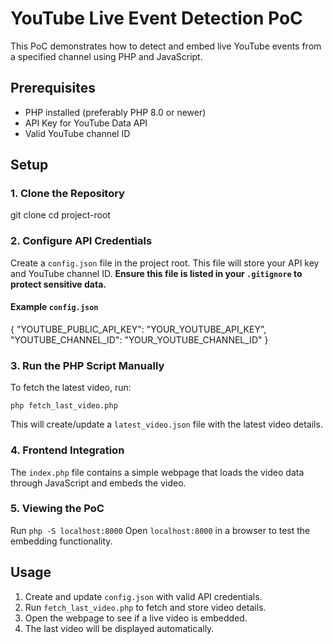 # YouTube Live Event Detection PoC

This PoC demonstrates how to detect and embed live YouTube events from a specified channel using PHP and JavaScript.

## Prerequisites

- PHP installed (preferably PHP 8.0 or newer)
- API Key for YouTube Data API
- Valid YouTube channel ID

## Setup

### 1. Clone the Repository

git clone <repository-url>
cd project-root

### 2. Configure API Credentials

Create a `config.json` file in the project root. This file will store your API key and YouTube channel ID. **Ensure this file is listed in your `.gitignore` to protect sensitive data.**

#### Example `config.json`

{
    "YOUTUBE_PUBLIC_API_KEY": "YOUR_YOUTUBE_API_KEY",
    "YOUTUBE_CHANNEL_ID": "YOUR_YOUTUBE_CHANNEL_ID"
}

### 3. Run the PHP Script Manually

To fetch the latest video, run:

`php fetch_last_video.php`

This will create/update a `latest_video.json` file with the latest video details.

### 4. Frontend Integration

The `index.php` file contains a simple webpage that loads the video data through JavaScript and embeds the video.

### 5. Viewing the PoC

Run `php -S localhost:8000` Open `localhost:8000` in a browser to test the embedding functionality.

## Usage

1. Create and update `config.json` with valid API credentials.
2. Run `fetch_last_video.php` to fetch and store video details.
3. Open the webpage to see if a live video is embedded.
4. The last video will be displayed automatically.
